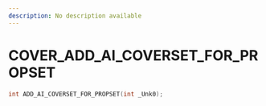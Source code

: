 ```yaml
---
description: No description available 
---
```


# COVER\_ADD_AI_COVERSET_FOR_PROPSET

```cpp
int ADD_AI_COVERSET_FOR_PROPSET(int _Unk0);
```